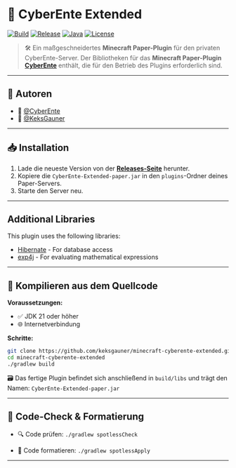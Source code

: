 # 🦆 CyberEnte Extended

[![Build](https://img.shields.io/github/actions/workflow/status/keksgauner/minecraft-cyberente-extended/build.yml?branch=master&label=Build&style=for-the-badge)](https://github.com/keksgauner/minecraft-cyberente-extended/actions)
[![Release](https://img.shields.io/github/v/release/keksgauner/minecraft-cyberente-extended?label=Release&style=for-the-badge)](https://github.com/keksgauner/minecraft-cyberente/releases)
[![Java](https://img.shields.io/badge/Java-21+-orange?style=for-the-badge&logo=openjdk)](https://jdk.java.net/21/)
[![License](https://img.shields.io/github/license/keksgauner/minecraft-cyberente-extended?style=for-the-badge)](https://github.com/keksgauner/minecraft-cyberente-extended/blob/main/LICENSE)

> 🛠️ Ein maßgeschneidertes **Minecraft Paper-Plugin** für den privaten CyberEnte-Server. Der Bibliotheken für das **Minecraft Paper-Plugin [CyberEnte](https://github.com/keksgauner/minecraft-cyberente)** enthält, die für den Betrieb des Plugins erforderlich sind.

---

## 👥 Autoren

- 🐤 [@CyberEnte](https://www.github.com/cyberente)
- 🍪 [@KeksGauner](https://www.github.com/keksgauner)

---

## 📥 Installation

1. Lade die neueste Version von der [**Releases-Seite**](https://github.com/keksgauner/minecraft-cyberente-extended/releases) herunter.
2. Kopiere die `CyberEnte-Extended-paper.jar` in den `plugins`-Ordner deines Paper-Servers.
4. Starte den Server neu.

---

## Additional Libraries

This plugin uses the following libraries:
- [Hibernate](https://hibernate.org/) - For database access
- [exp4j](https://www.objecthunter.net/exp4j/) - For evaluating mathematical expressions

---

## 🧪 Kompilieren aus dem Quellcode

**Voraussetzungen:**

- ✅ JDK 21 oder höher
- 🌐 Internetverbindung

**Schritte:**

```bash
git clone https://github.com/keksgauner/minecraft-cyberente-extended.git
cd minecraft-cyberente-extended
./gradlew build
```

🗃️ Das fertige Plugin befindet sich anschließend in `build/libs` und trägt den Namen:
`CyberEnte-Extended-paper.jar`

---

## 🧹 Code-Check & Formatierung

- 🔍 Code prüfen:
  `./gradlew spotlessCheck`

- 🎨 Code formatieren:
  `./gradlew spotlessApply`

---
